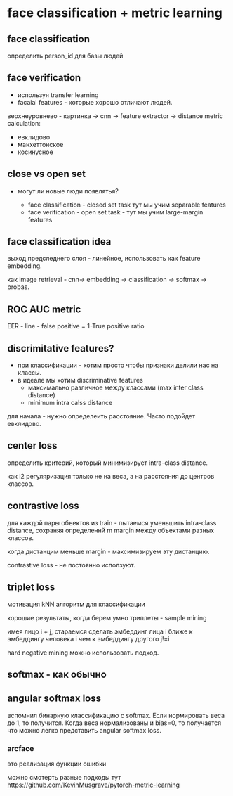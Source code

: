 # face classification + metric learning

## face classification

определить person_id для базы людей

## face verification

* используя transfer learning
* facaial features - которые хорошо отличают людей.

верхнеуровнево - картинка $\rightarrow$ cnn $\rightarrow$ feature extractor $\rightarrow$ distance metric calculation:

* евклидово
* манхеттонское
* косинусное

## close vs open set

* могут ли новые люди появлятья?

  * face classification - closed set task
  тут мы учим separable features
  * face verification - open set task - тут мы учим large-margin features

## face classification idea

выход предследнего слоя - линейное, использовать как feature embedding.

как image retrieval - cnn-> embedding -> classification -> softmax -> probas.

## ROC AUC metric

EER - line - false positive = 1-True positive ratio

## discrimitative features?

* при классификации - хотим просто чтобы признаки делили нас на классы.
* в идеале мы хотим discriminative features
  * максимально различное между классами (max inter class distance)
  * minimum intra calss distance

для начала - нужно определеить расстояние. Часто подойдет евклидово.

## center loss

определить критерий, который минимизирует intra-class distance.

как l2 регуляризация только не на веса, а на расстояния до центров классов.

## contrastive loss

для каждой пары объектов из train - пытаемся уменьшить intra-class distance, сохраняя определеннй m margin между объектами разных классов.

когда дистанцим меньше margin - максимизируем эту дистанцию.

contrastive loss - не постоянно исползуют.

## triplet loss

мотивация kNN алгоритм для классификации

корошие результаты, когда берем умно триплеты - sample mining

имея лицо i + j, стараемся сделать эмбеддинг лица i ближе к эмбеддингу человека i чем к эмбеддингу другого j!=i

hard negative mining можно использовать подход.

## softmax - как обычно

## angular softmax loss

вспомнил бинарную классификацию с softmax. Если нормировать веса до 1, то получится. Когда веса нормализованы и bias=0, то получается что можно легко представить angular softmax loss.

### arcface

это реализация функции ошибки

можно смотерть разные подходы тут
<https://github.com/KevinMusgrave/pytorch-metric-learning>
